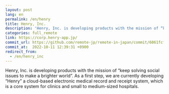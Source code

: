 ```yaml
---
layout: post
lang: en
permalink: /en/henry
title: Henry, Inc.
description: 'Henry, Inc. is developing products with the mission of “keep solving social issues to make a brighter world”. As a first step, we are currently developing “Henry” a cloud-based electronic medical record and receipt system, which is a core system for clinics and small to medium-sized hospitals.'
categories: full_remote
link: https://corp.henry-app.jp/
commit_url: https://github.com/remote-jp/remote-in-japan/commit/6061fcfd0e400c5234212ebb6310b0db0ac167c2
commit_at:  2022-10-11 12:39:31 +0900
redirect_from:
  - /en/henry_inc
---
```


<p>Henry, Inc. is developing products with the mission of “keep solving social issues to make a brighter world”. As a first step, we are currently developing “Henry” a cloud-based electronic medical record and receipt system, which is a core system for clinics and small to medium-sized hospitals.</p>
